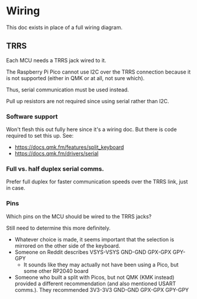 # Wiring

This doc exists in place of a full wiring diagram.

## TRRS

Each MCU needs a TRRS jack wired to it.

The Raspberry Pi Pico cannot use I2C over the TRRS connection because it is not supported (either in QMK or at all, not sure which).

Thus, serial communication must be used instead.

Pull up resistors are not required since using serial rather than I2C.

### Software support

Won't flesh this out fully here since it's a wiring doc.  But there is code required to set this up.  See:

- https://docs.qmk.fm/features/split_keyboard
- https://docs.qmk.fm/drivers/serial

### Full vs. half duplex serial comms.

Prefer full duplex for faster communication speeds over the TRRS link, just in case.

### Pins

Which pins on the MCU should be wired to the TRRS jacks?

Still need to determine this more definitely.

  - Whatever choice is made, it seems important that the selection is mirrored on the other side of the keyboard.
  - Someone on Reddit describes VSYS-VSYS GND-GND GPX-GPX GPY-GPY
    - It sounds like they may actually not have been using a Pico, but some other RP2040 board
  - Someone who built a split with Picos, but not QMK (KMK instead) provided a different recommendation (and also mentioned USART comms.).  They recommended 3V3-3V3 GND-GND GPX-GPX GPY-GPY